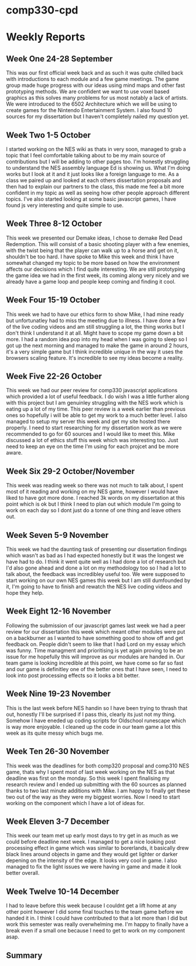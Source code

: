 # comp330-cpd
# Weekly Reports

## Week One 24-28 September

This was our first official week back and as such it was quite chilled back with introductions to each module and a few game meetings. The game group made huge progress with our ideas using mind maps and other fast prototyping methods. We are confident we want to use voxel based graphics as this solves many problems for us most notably a lack of artists. We were introduced to the 6502 Architecture which we will be using to create games for the Nintendo Entertainment System. I also found 10 sources for my dissertation but I haven't completely nailed my question yet.

## Week Two 1-5 October

I started working on the NES wiki as thats in very soon, managed to grab a topic that I feel comfortable talking about to be my main source of contributions but I will be adding to other pages too. I'm honestly struggling to understand the NES assembly language Ed is showing us. What I'm doing works but I look at it and it just looks like a foreign language to me. As a class we paired up and looked at each others dissertation proposals and then had to explain our partners to the class, this made me feel a bit more confident in my topic as well as seeing how other people approach different topics.  I've also started looking at some basic javascript games, I have found js very interesting and quite simple to use.

## Week Three 8-12 October

This week we presented our Demake ideas, I chose to demake Red Dead Redemption. This will consist of a basic shooting player with a few enemies, with the twist being that the player can walk up to a horse and get on it, shouldn't be too hard. I have spoke to Mike this week and think I have somewhat changed my topic to be more based on how the environment affects our decisions which I find quite interesting. We are still prototyping the game idea we had in the first week, its coming along very nicely and we already have a game loop and people keep coming and finding it cool.

## Week Four 15-19 October

This week we had to have our ethics form to show Mike, I had mine ready but unfortunatley had to miss the meeting due to illness. I have done a few of the live coding videos and am still struggling a lot, the thing works but I don't think I understand it at all. Might have to scope my game down a bit more. I had a random idea pop into my head when I was going to sleep so I got up the next morning and managed to make the game in around 2 hours, it's a very simple game but I think incredible unique in the way it uses the browsers scaling feature. It's incredible to see my ideas become a reality. 

## Week Five 22-26 October

This week we had our peer review for comp330 javascript applications which provided a lot of useful feedback. I do wish I was a little further along with this project but I am genuinley struggling with the NES work which is eating up a lot of my time. This peer review is a week earlier than previous ones so hopefully i will be able to get my work to a much better level. I also managed to setup my server this week and get my site hosted there properly. I need to start researching for my dissertation work as we were recommended to go for 60 sources and I would like to meet this. Mike discussed a lot of ethics stuff this week which was interesting too. Just need to keep an eye on the time I'm using for each projcet and be more aware.

## Week Six 29-2 October/November

This week was reading week so there was not much to talk about, I spent most of it reading and working on my NES game, however I would have liked to have got more done. I reached 3k words on my dissertation at this point which is ok but I think I need to plan out which module I'm going to work on each day so I dont just do a tonne of one thing and leave others out.

## Week Seven 5-9 November

This week we had the daunting task of presenting our dissertation findings which wasn't as bad as I had expected honestly but it was the longest we have had to do. I think it went quite well as I had done a lot of research but I'd also gone ahead and done a lot on my methodology too so I had a lot to talk about, the feedback was incredibley useful too. We were supposed to start working on our own NES games this week but I am still dumfounded by it, I'm going to have to finish and rewatch the NES live coding videos and hope they help.

## Week Eight 12-16 November

Following the submission of our javascript games last week we had a peer review for our dissertation this week which meant other modules were put on a backburner as I wanted to have something good to show off and get feedback on. People didn't seem to like that I had Lord on my essay which was funny. Time managment and prioritising is yet again proving to be an issue for me hopefully this will improve as our modules are handed in. Our team game is looking incredible at this point, we have come so far so fast and our game is definitley one of the better ones that I have seen, I need to look into post processing effects so it looks a bit better.

## Week Nine 19-23 November

This is the last week before NES handin so I have been trying to thrash that out, honestly I'll be surprised if I pass this, clearly its just not my thing. Somehow I have eneded up coding scripts for Oldschool runescape which is way more enjoyable. I cleaned up the code in our team game a lot this week as its quite messy which bugs me.

## Week Ten 26-30 November

This week was the deadlines for both comp320 proposal and comp310 NES game, thats why I spent most of last week working on the NES as that deadline was first on the monday. So this week I spent finalising my research review and I ended up submitting with the 60 sources as planned thanks to two last minute additions with Mike. I am happy to finally get these two out of the way as they were my biggest worries. Now I need to start working on the component which I have a lot of ideas for.

## Week Eleven 3-7 December

This week our team met up early most days to try get in as much as we could before deadline next week. I managed to get a nice looking post processing effect in game which was similar to borerlands, it basically drew black lines around objects in game and they would get lighter or darker depening on the intensity of the edge. It looks very cool in game. I also managed to fix the light issues we were having in game and made it look better overall.

## Week Twelve 10-14 December

I had to leave before this week because I couldnt get a lift home at any other point however I did some final touches to the team game before we handed it in. I think I could have contributed to that a lot more than I did but work this semester was really overwhelming me. I'm happy to finally have a break even if a small one because I need to get to work on my component asap.

## Summary 
